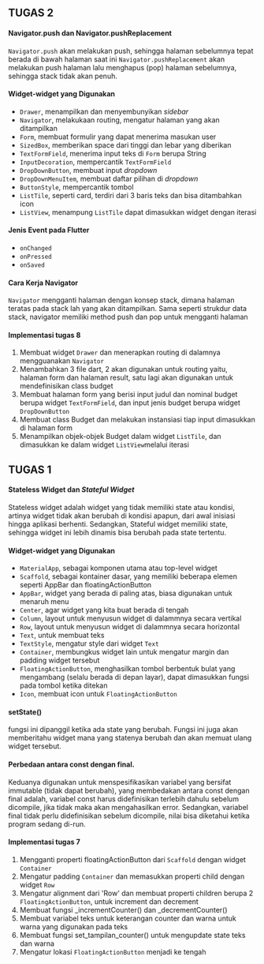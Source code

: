 ## TUGAS 2

#### Navigator.push dan Navigator.pushReplacement
`Navigator.push` akan melakukan push, sehingga halaman sebelumnya tepat berada di bawah halaman saat ini
`Navigator.pushReplacement` akan melakukan push halaman lalu menghapus (pop) halaman sebelumnya, sehingga stack tidak akan penuh.

#### Widget-widget yang Digunakan
-   `Drawer`, menampilkan dan menyembunyikan *sidebar*
-   `Navigator`, melakukaan routing, mengatur halaman yang akan ditampilkan
-   `Form`, membuat formulir yang dapat menerima masukan user
-   `SizedBox`, memberikan space dari tinggi dan lebar yang diberikan
-   `TextFormField`, menerima input teks di `Form` berupa String
-   `InputDecoration`, mempercantik `TextFormField`
-   `DropDownButton`, membuat input *dropdown*
-   `DropDownMenuItem`, membuat daftar pilihan di *dropdown*
-   `ButtonStyle`, mempercantik tombol
-   `ListTile`, seperti card, terdiri dari 3 baris teks dan bisa ditambahkan icon
-   `ListView`, menampung `ListTile` dapat dimasukkan widget dengan iterasi

#### Jenis Event pada Flutter
-   `onChanged`
-   `onPressed`
-   `onSaved`

#### Cara Kerja Navigator
`Navigator` mengganti halaman dengan konsep stack, dimana halaman teratas pada stack lah yang akan ditampilkan. Sama seperti strukdur data stack, navigator memiliki method push dan pop untuk mengganti halaman

#### Implementasi tugas 8
1. Membuat widget `Drawer` dan menerapkan routing di dalamnya mengguanakan `Navigator`  
2. Menambahkan 3 file dart, 2 akan digunakan untuk routing yaitu, halaman form dan halaman result, satu lagi akan digunakan untuk mendefinisikan class budget  
3. Membuat halaman form yang berisi input judul dan nominal budget berupa widget `TextFormField`, dan input jenis budget berupa widget `DropDownButton`  
4. Membuat class Budget dan melakukan instansiasi tiap input dimasukkan di halaman form  
5. Menampilkan objek-objek Budget dalam widget `ListTile`, dan dimasukkan ke dalam widget `ListView`melalui iterasi  


## TUGAS 1

#### Stateless Widget dan *Stateful Widget*
Stateless widget adalah widget yang tidak memiliki state atau kondisi, artinya widget tidak akan berubah di kondisi apapun, dari awal inisiasi hingga aplikasi berhenti.
Sedangkan, Stateful widget memiliki state, sehingga widget ini lebih dinamis bisa berubah pada state tertentu.

#### Widget-widget yang Digunakan
-   `MaterialApp`, sebagai komponen utama atau top-level widget  
-   `Scaffold`, sebagai kontainer dasar, yang memiliki beberapa elemen seperti AppBar dan floatingActionButton 
-   `AppBar`, widget yang berada di paling atas, biasa digunakan untuk menaruh menu
-   `Center`, agar widget yang kita buat berada di tengah
-   `Column`, layout untuk menyusun widget di dalammnya secara vertikal
-   `Row`, layout untuk menyusun widget di dalammnya secara horizontal
-   `Text`, untuk membuat teks
-   `TextStyle`, mengatur style dari widget `Text`
-   `Container`, membungkus widget lain untuk mengatur margin dan padding widget tersebut
-   `FloatingActionButton`, menghasilkan tombol berbentuk bulat yang mengambang (selalu berada di depan layar), dapat dimasukkan fungsi pada tombol ketika ditekan
-   `Icon`, membuat icon untuk `FloatingActionButton`

#### setState()
fungsi ini dipanggil ketika ada state yang berubah. Fungsi ini juga akan memberitahu widget mana yang statenya berubah dan akan memuat ulang widget tersebut.

#### Perbedaan antara const dengan final.
Keduanya digunakan untuk menspesifikasikan variabel yang bersifat immutable (tidak dapat berubah), yang membedakan antara const dengan final adalah, variabel const harus didefinisikan terlebih dahulu sebelum dicompile, jika tidak maka akan mengahasilkan error. Sedangkan, variabel final tidak perlu didefinisikan sebelum dicompile, nilai bisa diketahui ketika program sedang di-run.

#### Implementasi tugas 7
1. Mengganti properti floatingActionButton dari `Scaffold` dengan widget `Container`
2. Mengatur padding `Container` dan memasukkan properti child dengan widget `Row`
3. Mengatur alignment dari 'Row' dan membuat properti children berupa 2 `FloatingActionButton`, untuk increment dan decrement
4. Membuat fungsi _incrementCounter() dan _decrementCounter()
5. Membuat variabel teks untuk keterangan counter dan warna untuk warna yang digunakan pada teks
6. Membuat fungsi set_tampilan_counter() untuk mengupdate state teks dan warna
7. Mengatur lokasi `FloatingActionButton` menjadi ke tengah

